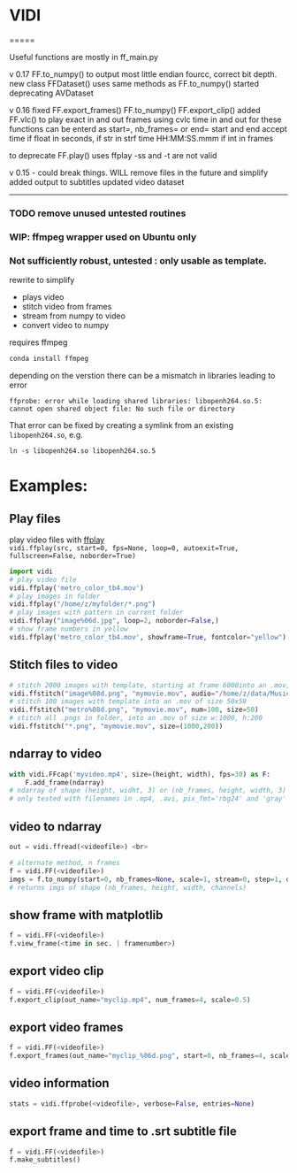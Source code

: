 # VIDI
=====

Useful functions are mostly in ff_main.py

v 0.17  FF.to_numpy() to output most little endian fourcc, correct bit depth.
new class FFDataset() uses same methods as FF.to_numpy()
started deprecating AVDataset

v 0.16 fixed FF.export_frames() FF.to_numpy() FF.export_clip()
added FF.vlc() to play exact in and out frames using cvlc
time in and out for these functions can be enterd as
start=, nb_frames= or end=
start and end accept time
if float in seconds,
if str in strf time HH:MM:SS.mmm
if int in frames

to deprecate FF.play() uses ffplay -ss and -t are not valid

v 0.15 - could break things. WILL remove files in the future and simplify
added output to subtitles
updated video dataset


------------------

### TODO remove unused untested routines

### WIP: ffmpeg wrapper used on Ubuntu only
### Not sufficiently robust, untested  : only usable as template.
rewrite to simplify
* plays video
* stitch video from frames
* stream from numpy to video 
* convert video to numpy

requires ffmpeg
```bash
conda install ffmpeg
```
depending on the verstion there can be a mismatch in libraries leading to error

`ffprobe: error while loading shared libraries: libopenh264.so.5: cannot open shared object file: No such file or directory`

That error can be fixed by creating a symlink from an existing `libopenh264.so`, e.g.

`ln -s libopenh264.so libopenh264.so.5`



# Examples:

## Play files
play video files with [ffplay](https://ffmpeg.org/ffplay.html)<br>
`vidi.ffplay(src, start=0, fps=None, loop=0, autoexit=True, fullscreen=False, noborder=True)`
```python
import vidi
# play video file
vidi.ffplay('metro_color_tb4.mov') 
# play images in folder
vidi.ffplay("/home/z/myfolder/*.png")
# play images with pattern in current folder
vidi.ffplay("image%06d.jpg", loop=2, noborder=False,)
# show frame numbers in yellow
vidi.ffplay('metro_color_tb4.mov', showframe=True, fontcolor="yellow") 
```

## Stitch files to video
```python
# stitch 2000 images with template, starting at frame 6000into an .mov, add audio
vidi.ffstitch("image%08d.png", "mymovie.mov", audio="/home/z/data/Music/mymuzak.aac", start=6000, num=2000)
# stitch 100 images with template into an .mov of size 50x50
vidi.ffstitch("metro%08d.png", "mymovie.mov", num=100, size=50)
# stitch all .pngs in folder, into an .mov of size w:1000, h:200
vidi.ffstitch("*.png", "mymovie.mov", size=(1000,200))
```

## ndarray to video
```python
with vidi.FFcap('myvideo.mp4', size=(height, width), fps=30) as F:
    F.add_frame(ndarray)
# ndarray of shape (height, widht, 3) or (nb_frames, height, width, 3)
# only tested with filenames in .mp4, .avi, pix_fmt='rbg24' and 'gray'
```

## video to ndarray
```python
out = vidi.ffread(<videofile>) <br>

# alternate method, n frames
f = vidi.FF(<videofile>)
imgs = f.to_numpy(start=0, nb_frames=None, scale=1, stream=0, step=1, dtype=np.uint8, memory_type="CPU")
# returns imgs of shape (nb_frames, height, width, channels)
```
## show frame with matplotlib
```python
f = vidi.FF(<videofile>)
f.view_frame(<time in sec. | framenumber>)
```

## export video clip
```python
f = vidi.FF(<videofile>)
f.export_clip(out_name="myclip.mp4", num_frames=4, scale=0.5)
```

## export video frames
```python
f = vidi.FF(<videofile>)
f.export_frames(out_name="myclip_%06d.png", start=0, nb_frames=4, scale=0.5, step=1, stream=0, out_folder=None)
```

## video information
```python
stats = vidi.ffprobe(<videofile>, verbose=False, entries=None)
```

## export frame and time to .srt subtitle file
```python
f = vidi.FF(<videofile>)
f.make_subtitles()
```